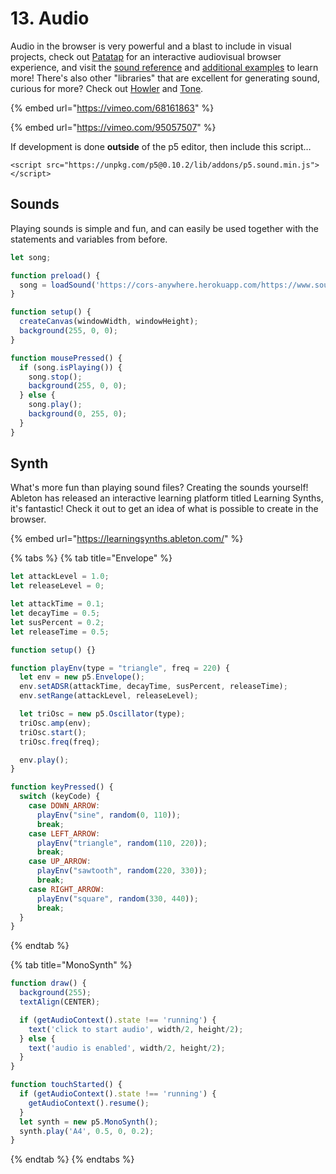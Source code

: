 # 13. Audio

Audio in the browser is very powerful and a blast to include in visual projects, check out [Patatap](https://patatap.com/) for an interactive audiovisual browser experience, and visit the [sound reference](https://p5js.org/reference/#/libraries/p5.sound) and [additional examples](https://github.com/processing/p5.js-sound/) to learn more! There's also other "libraries" that are excellent for generating sound, curious for more? Check out [Howler](https://howlerjs.com/) and [Tone](https://tonejs.github.io/).

{% embed url="https://vimeo.com/68161863" %}



{% embed url="https://vimeo.com/95057507" %}

If development is done **outside** of the p5 editor, then include this script…

```markup
<script src="https://unpkg.com/p5@0.10.2/lib/addons/p5.sound.min.js"></script>
```

## Sounds

Playing sounds is simple and fun, and can easily be used together with the statements and variables from before.

```javascript
let song;

function preload() {
  song = loadSound('https://cors-anywhere.herokuapp.com/https://www.soundhelix.com/examples/mp3/SoundHelix-Song-4.mp3');
}

function setup() {
  createCanvas(windowWidth, windowHeight);
  background(255, 0, 0);
}

function mousePressed() {
  if (song.isPlaying()) {
    song.stop();
    background(255, 0, 0);
  } else {
    song.play();
    background(0, 255, 0);
  }
}
```

## Synth

What's more fun than playing sound files? Creating the sounds yourself! Ableton has released an interactive learning platform titled Learning Synths, it's fantastic! Check it out to get an idea of what is possible to create in the browser.

{% embed url="https://learningsynths.ableton.com/" %}

{% tabs %}
{% tab title="Envelope" %}
```javascript
let attackLevel = 1.0;
let releaseLevel = 0;

let attackTime = 0.1;
let decayTime = 0.5;
let susPercent = 0.2;
let releaseTime = 0.5;

function setup() {}

function playEnv(type = "triangle", freq = 220) {
  let env = new p5.Envelope();
  env.setADSR(attackTime, decayTime, susPercent, releaseTime);
  env.setRange(attackLevel, releaseLevel);

  let triOsc = new p5.Oscillator(type);
  triOsc.amp(env);
  triOsc.start();
  triOsc.freq(freq);

  env.play();
}

function keyPressed() {
  switch (keyCode) {
    case DOWN_ARROW:
      playEnv("sine", random(0, 110));
      break;
    case LEFT_ARROW:
      playEnv("triangle", random(110, 220));
      break;
    case UP_ARROW:
      playEnv("sawtooth", random(220, 330));
      break;
    case RIGHT_ARROW:
      playEnv("square", random(330, 440));
      break;
  }
}
```
{% endtab %}

{% tab title="MonoSynth" %}
```javascript
function draw() {
  background(255);
  textAlign(CENTER);

  if (getAudioContext().state !== 'running') {
    text('click to start audio', width/2, height/2);
  } else {
    text('audio is enabled', width/2, height/2);
  }
}

function touchStarted() {
  if (getAudioContext().state !== 'running') {
    getAudioContext().resume();
  }
  let synth = new p5.MonoSynth();
  synth.play('A4', 0.5, 0, 0.2);
}
```
{% endtab %}
{% endtabs %}

